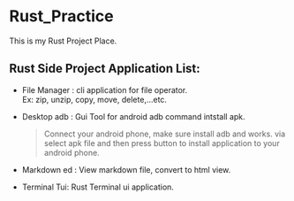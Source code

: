 # Rust_Practice
This is my Rust Project Place.

## Rust Side Project Application List:

* File Manager : cli application for file operator.\
	Ex: zip, unzip, copy, move, delete,...etc.

* Desktop adb : Gui Tool for android adb command intstall apk.
	> Connect your android phone, make sure install adb and works. via select apk file and then press button to install application to your android phone.

* Markdown ed : View markdown file, convert to html view.

* Terminal Tui: Rust Terminal ui application.
